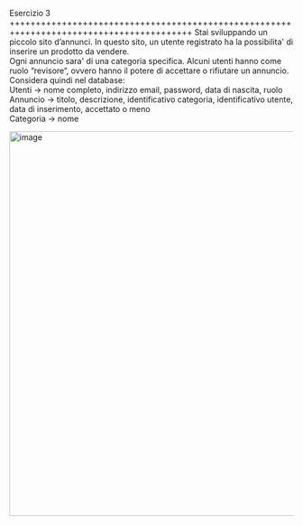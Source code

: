 Esercizio 3
+++++++++++++++++++++++++++++++++++++++++++++++++++++++++++++++++++++++++++++++++++++++++
Stai sviluppando un piccolo sito d’annunci. In questo sito, un utente registrato ha la possibilita' di inserire un prodotto da vendere. <br>
Ogni annuncio sara' di una categoria specifica. Alcuni utenti hanno come ruolo “revisore“, ovvero hanno il potere di accettare o rifiutare un annuncio. <br>
Considera quindi nel database: <br>
Utenti → nome completo, indirizzo email, password, data di nascita, ruolo <br>
Annuncio → titolo, descrizione, identificativo categoria, identificativo utente, data di inserimento, accettato o meno <br>
Categoria → nome <br>

<img width="1205" height="681" alt="image" src="https://github.com/user-attachments/assets/4ed65c71-af0a-4ee1-b725-29262aae3229" />
